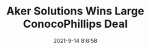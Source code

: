 ---
"title": "Aker Solutions Wins Large ConocoPhillips Deal"
"date": "2021-9-14 8:6:58"
"feed_name": "RIGZONE"
"feed_website": "http://www.rigzone.com/"
"feed_rss": "http://www.rigzone.com/news/rss/rigzone_latest.aspx"
"link": "https://www.rigzone.com/news/aker_solutions_wins_large_conocophillips_deal-14-sep-2021-166425-article/?rss=true"
"file": "_posts/-4ed7f0e1e3ded8e31d66afb4bb9c3ced8ab9325d.md"
"accident": "0"
"drilling": "0"
---
